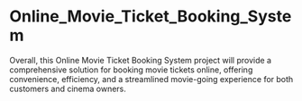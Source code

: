 # Online_Movie_Ticket_Booking_System
Overall, this Online Movie Ticket Booking System project will provide a comprehensive solution for booking movie tickets online, offering convenience, efficiency, and a streamlined movie-going experience for both customers and cinema owners.
